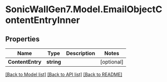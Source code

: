# SonicWallGen7.Model.EmailObjectContentEntryInner

## Properties

Name | Type | Description | Notes
------------ | ------------- | ------------- | -------------
**ContentEntry** | **string** |  | [optional] 

[[Back to Model list]](../README.md#documentation-for-models) [[Back to API list]](../README.md#documentation-for-api-endpoints) [[Back to README]](../README.md)

